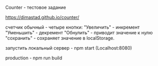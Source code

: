 Counter - тестовое задание

https://dimastad.github.io/counter/

счетчик обычный - четыре кнопки:
"Увеличить" - инкремент
"Уменьшить" - декремент
"Обнулить" - приводит значение к нулю
"сохранить" - сохраняет значение в localStorage.

запустить локальный сервер - npm start (Localhost:8080)

production - npm run build 